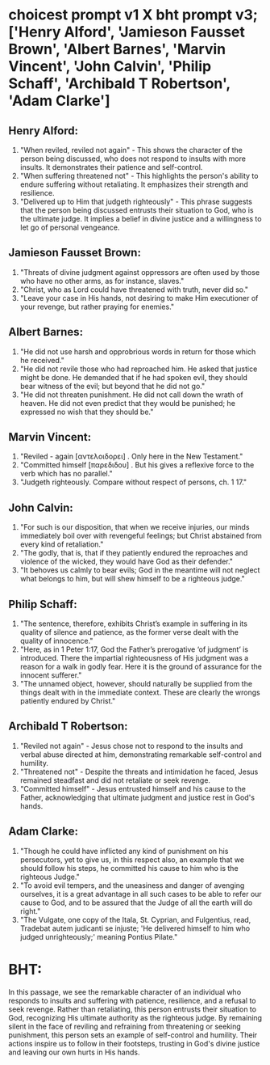 # choicest prompt v1 X bht prompt v3; ['Henry Alford', 'Jamieson Fausset Brown', 'Albert Barnes', 'Marvin Vincent', 'John Calvin', 'Philip Schaff', 'Archibald T Robertson', 'Adam Clarke']

## Henry Alford:
1. "When reviled, reviled not again" - This shows the character of the person being discussed, who does not respond to insults with more insults. It demonstrates their patience and self-control.
2. "When suffering threatened not" - This highlights the person's ability to endure suffering without retaliating. It emphasizes their strength and resilience.
3. "Delivered up to Him that judgeth righteously" - This phrase suggests that the person being discussed entrusts their situation to God, who is the ultimate judge. It implies a belief in divine justice and a willingness to let go of personal vengeance.

## Jamieson Fausset Brown:
1. "Threats of divine judgment against oppressors are often used by those who have no other arms, as for instance, slaves."
2. "Christ, who as Lord could have threatened with truth, never did so."
3. "Leave your case in His hands, not desiring to make Him executioner of your revenge, but rather praying for enemies."

## Albert Barnes:
1) "He did not use harsh and opprobrious words in return for those which he received."
2) "He did not revile those who had reproached him. He asked that justice might be done. He demanded that if he had spoken evil, they should bear witness of the evil; but beyond that he did not go."
3) "He did not threaten punishment. He did not call down the wrath of heaven. He did not even predict that they would be punished; he expressed no wish that they should be."

## Marvin Vincent:
1. "Reviled - again [αντελοιδορει] . Only here in the New Testament."
2. "Committed himself [παρεδιδου] . But his gives a reflexive force to the verb which has no parallel."
3. "Judgeth righteously. Compare without respect of persons, ch. 1 17."

## John Calvin:
1. "For such is our disposition, that when we receive injuries, our minds immediately boil over with revengeful feelings; but Christ abstained from every kind of retaliation." 
2. "The godly, that is, that if they patiently endured the reproaches and violence of the wicked, they would have God as their defender." 
3. "It behoves us calmly to bear evils; God in the meantime will not neglect what belongs to him, but will shew himself to be a righteous judge."

## Philip Schaff:
1. "The sentence, therefore, exhibits Christ’s example in suffering in its quality of silence and patience, as the former verse dealt with the quality of innocence."
2. "Here, as in 1 Peter 1:17, God the Father’s prerogative ‘of judgment’ is introduced. There the impartial righteousness of His judgment was a reason for a walk in godly fear. Here it is the ground of assurance for the innocent sufferer."
3. "The unnamed object, however, should naturally be supplied from the things dealt with in the immediate context. These are clearly the wrongs patiently endured by Christ."

## Archibald T Robertson:
1. "Reviled not again" - Jesus chose not to respond to the insults and verbal abuse directed at him, demonstrating remarkable self-control and humility.
2. "Threatened not" - Despite the threats and intimidation he faced, Jesus remained steadfast and did not retaliate or seek revenge.
3. "Committed himself" - Jesus entrusted himself and his cause to the Father, acknowledging that ultimate judgment and justice rest in God's hands.

## Adam Clarke:
1. "Though he could have inflicted any kind of punishment on his persecutors, yet to give us, in this respect also, an example that we should follow his steps, he committed his cause to him who is the righteous Judge."
2. "To avoid evil tempers, and the uneasiness and danger of avenging ourselves, it is a great advantage in all such cases to be able to refer our cause to God, and to be assured that the Judge of all the earth will do right."
3. "The Vulgate, one copy of the Itala, St. Cyprian, and Fulgentius, read, Tradebat autem judicanti se injuste; 'He delivered himself to him who judged unrighteously;' meaning Pontius Pilate."


# BHT:
In this passage, we see the remarkable character of an individual who responds to insults and suffering with patience, resilience, and a refusal to seek revenge. Rather than retaliating, this person entrusts their situation to God, recognizing His ultimate authority as the righteous judge. By remaining silent in the face of reviling and refraining from threatening or seeking punishment, this person sets an example of self-control and humility. Their actions inspire us to follow in their footsteps, trusting in God's divine justice and leaving our own hurts in His hands.